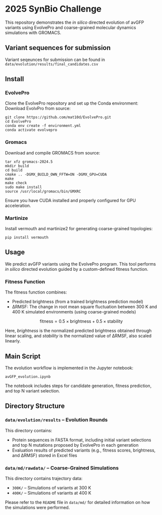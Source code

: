 # 2025 SynBio Challenge  
This repository demonstrates the *in silico* directed evolution of avGFP variants using EvolvePro and coarse-grained molecular dynamics simulations with GROMACS.  

## Variant sequences for submission
Variant seqeunces for submission can be found in `data/evolution/results/final_candidates.csv`  


## Install

### EvolvePro
Clone the EvolvePro repository and set up the Conda environment:  
Download EvolvPro from source:  
```
git clone https://github.com/mat10d/EvolvePro.git
cd EvolvePro
conda env create -f environment.yml
conda activate evolvepro
```

### Gromacs

Download and compile GROMACS from source:
```
tar xfz gromacs-2024.5
mkdir build
cd build
cmake .. -DGMX_BUILD_OWN_FFTW=ON -DGMX_GPU=CUDA
make
make check
sudo make install
source /usr/local/gromacs/bin/GMXRC

```
 Ensure you have CUDA installed and properly configured for GPU acceleration.  

### Martinize
Install vermouth and martinize2 for generating coarse-grained topologies:
```
pip install vermouth
```

## Usage 
We predict avGFP variants using the EvolvePro program. This tool performs *in silico* directed evolution guided by a custom-defined fitness function.  

### Fitness Function  
The fitness function combines:  
- Predicted brightness (from a trained brightness prediction model)  
- ΔRMSF: The change in root mean square fluctuation between 300 K and 400 K simulated environments (using coarse-grained models)  

$$
\text{fitness} = 0.5 \times \text{brightness} + 0.5 \times \text{stability}
$$

Here, *brightness* is the normalized predicted brightness obtained through linear scaling, and *stability* is the normalized value of ΔRMSF, also scaled linearly.

## Main Script
The evolution workflow is implemented in the Jupyter notebook:  
```
avGFP_evolution.ipynb
```
The notebook includes steps for candidate generation, fitness prediction, and top N variant selection.  

## Directory Structure
### `data/evolution/results` – Evolution Rounds  
This directory contains:  
- Protein sequences in FASTA format, including initial variant selections and top N mutations proposed by EvolvePro in each generation  
- Evaluation results of predicted variants (e.g., fitness scores, brightness, and ΔRMSF) stored in Excel files  

### `data/md/rawdata/` – Coarse-Grained Simulations  
This directory contains trajectory data:  
- `300K/` – Simulations of variants at 300 K  
- `400K/` – Simulations of variants at 400 K  

Please refer to the `README` file in `data/md/` for detailed information on how the simulations were performed.



